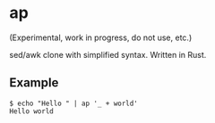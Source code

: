 # ap

(Experimental, work in progress, do not use, etc.)

sed/awk clone with simplified syntax. Written in Rust.

## Example

    $ echo "Hello " | ap '_ + world'
    Hello world
